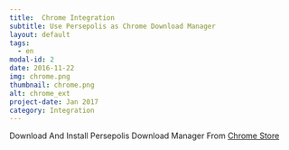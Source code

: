 ```yaml
---
title:  Chrome Integration
subtitle: Use Persepolis as Chrome Download Manager
layout: default
tags:
  - en
modal-id: 2
date: 2016-11-22
img: chrome.png
thumbnail: chrome.png
alt: chrome_ext
project-date: Jan 2017
category: Integration
---
```


<p class="pabout" >
  Download And Install Persepolis Download Manager From
  <a href="https://chrome.google.com/webstore/detail/persepolis-download-manag/legimlagjjoghkoedakdjhocbeomojao" target="_blank">
    Chrome Store
  </a>
